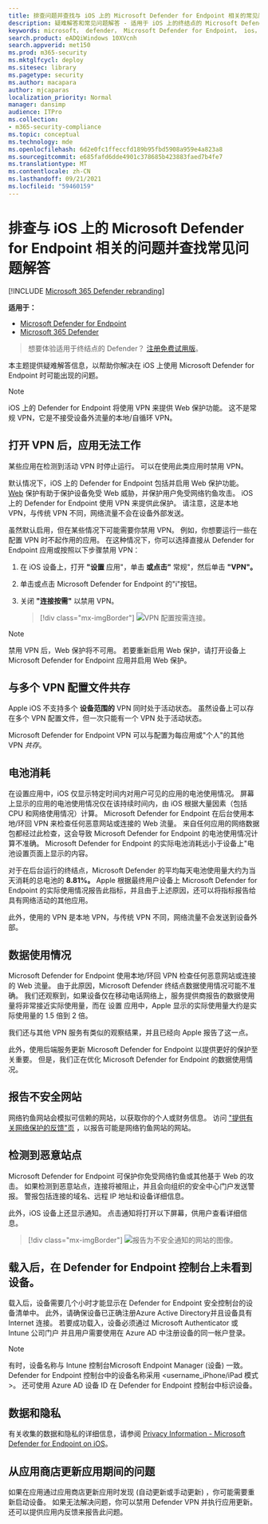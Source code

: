 ```yaml
---
title: 排查问题并查找与 iOS 上的 Microsoft Defender for Endpoint 相关的常见问题解答
description: 疑难解答和常见问题解答 - 适用于 iOS 上的终结点的 Microsoft Defender
keywords: microsoft， defender， Microsoft Defender for Endpoint， ios， 疑难解答， 如何
search.product: eADQiWindows 10XVcnh
search.appverid: met150
ms.prod: m365-security
ms.mktglfcycl: deploy
ms.sitesec: library
ms.pagetype: security
ms.author: macapara
author: mjcaparas
localization_priority: Normal
manager: dansimp
audience: ITPro
ms.collection:
- m365-security-compliance
ms.topic: conceptual
ms.technology: mde
ms.openlocfilehash: 6d2e0fc1ffeccfd189b95fbd5908a959e4a823a8
ms.sourcegitcommit: e685fafd6dde4901c378685b423883faed7b4fe7
ms.translationtype: MT
ms.contentlocale: zh-CN
ms.lasthandoff: 09/21/2021
ms.locfileid: "59460159"
---
```

# <a name="troubleshoot-issues-and-find-answers-to-faqs-on-microsoft-defender-for-endpoint-on-ios"></a>排查与 iOS 上的 Microsoft Defender for Endpoint 相关的问题并查找常见问题解答

[!INCLUDE [Microsoft 365 Defender rebranding](../../includes/microsoft-defender.md)]

**适用于：**
- [Microsoft Defender for Endpoint](https://go.microsoft.com/fwlink/p/?linkid=2154037)
- [Microsoft 365 Defender](https://go.microsoft.com/fwlink/?linkid=2118804)

> 想要体验适用于终结点的 Defender？ [注册免费试用版](https://signup.microsoft.com/create-account/signup?products=7f379fee-c4f9-4278-b0a1-e4c8c2fcdf7e&ru=https://aka.ms/MDEp2OpenTrial?ocid=docs-wdatp-exposedapis-abovefoldlink)。

本主题提供疑难解答信息，以帮助你解决在 iOS 上使用 Microsoft Defender for Endpoint 时可能出现的问题。



> [!NOTE]
> iOS 上的 Defender for Endpoint 将使用 VPN 来提供 Web 保护功能。 这不是常规 VPN，它是不接受设备外流量的本地/自循环 VPN。

## <a name="apps-dont-work-when-vpn-is-turned-on"></a>打开 VPN 后，应用无法工作
某些应用在检测到活动 VPN 时停止运行。 可以在使用此类应用时禁用 VPN。 

默认情况下，iOS 上的 Defender for Endpoint 包括并启用 Web 保护功能。 [Web](web-protection-overview.md) 保护有助于保护设备免受 Web 威胁，并保护用户免受网络钓鱼攻击。 iOS 上的 Defender for Endpoint 使用 VPN 来提供此保护。 请注意，这是本地 VPN，与传统 VPN 不同，网络流量不会在设备外部发送。

虽然默认启用，但在某些情况下可能需要你禁用 VPN。 例如，你想要运行一些在配置 VPN 时不起作用的应用。 在这种情况下，你可以选择直接从 Defender for Endpoint 应用或按照以下步骤禁用 VPN：

1. 在 iOS 设备上，打开 **"设置** 应用"，单击 **或点击"** 常规"，然后单击 **"VPN"。**
1. 单击或点击 Microsoft Defender for Endpoint 的"i"按钮。
1. 关闭 **"连接按需"** 以禁用 VPN。

    > [!div class="mx-imgBorder"]
    > ![VPN 配置按需连接。](images/ios-vpn-config.png)

> [!NOTE]
> 禁用 VPN 后，Web 保护将不可用。 若要重新启用 Web 保护，请打开设备上 Microsoft Defender for Endpoint 应用并启用 Web 保护。

## <a name="co-existence-with-multiple-vpn-profiles"></a>与多个 VPN 配置文件共存

Apple iOS 不支持多个 **设备范围的** VPN 同时处于活动状态。 虽然设备上可以存在多个 VPN 配置文件，但一次只能有一个 VPN 处于活动状态。

Microsoft Defender for Endpoint VPN 可以与配置为每应用或"个人"的其他 VPN *共存*。

## <a name="battery-consumption"></a>电池消耗

在设置应用中，iOS 仅显示特定时间内对用户可见的应用的电池使用情况。 屏幕上显示的应用的电池使用情况仅在该持续时间内，由 iOS 根据大量因素（包括 CPU 和网络使用情况）计算。 Microsoft Defender for Endpoint 在后台使用本地/环回 VPN 来检查任何恶意网站或连接的 Web 流量。 来自任何应用的网络数据包都经过此检查，这会导致 Microsoft Defender for Endpoint 的电池使用情况计算不准确。 Microsoft Defender for Endpoint 的实际电池消耗远小于设备上"电池设置页面上显示的内容。

对于在后台运行的终结点，Microsoft Defender 的平均每天电池使用量大约为当天消耗的总电池的 **8.81%。** Apple 根据最终用户设备上 Microsoft Defender for Endpoint 的实际使用情况报告此指标，并且由于上述原因，还可以将指标报告给具有网络活动的其他应用。

此外，使用的 VPN 是本地 VPN，与传统 VPN 不同，网络流量不会发送到设备外部。

## <a name="data-usage"></a>数据使用情况

Microsoft Defender for Endpoint 使用本地/环回 VPN 检查任何恶意网站或连接的 Web 流量。 由于此原因，Microsoft Defender 终结点数据使用情况可能不准确。 我们还观察到，如果设备仅在移动电话网络上，服务提供商报告的数据使用量将非常接近实际使用量，而在 设置 应用中，Apple 显示的实际使用量大约是实际使用量的 1.5 倍到 2 倍。

我们还与其他 VPN 服务有类似的观察结果，并且已经向 Apple 报告了这一点。

此外，使用后端服务更新 Microsoft Defender for Endpoint 以提供更好的保护至关重要。 但是，我们正在优化 Microsoft Defender for Endpoint 的数据使用情况。

## <a name="report-unsafe-site"></a>报告不安全网站

网络钓鱼网站会模拟可信赖的网站，以获取你的个人或财务信息。 访问 ["提供有关网络保护的反馈"页](https://www.microsoft.com/wdsi/support/report-unsafe-site) ，以报告可能是网络钓鱼网站的网站。

## <a name="malicious-site-detected"></a>检测到恶意站点

Microsoft Defender for Endpoint 可保护你免受网络钓鱼或其他基于 Web 的攻击。 如果检测到恶意站点，连接将被阻止，并且会向组织的安全中心门户发送警报。 警报包括连接的域名、远程 IP 地址和设备详细信息。

此外，iOS 设备上还显示通知。 点击通知将打开以下屏幕，供用户查看详细信息。

> [!div class="mx-imgBorder"]
> ![报告为不安全通知的网站的图像。](images/ios-phish-alert.png)

## <a name="device-not-seen-on-the-defender-for-endpoint-console-after-onboarding"></a>载入后，在 Defender for Endpoint 控制台上未看到设备。

载入后，设备需要几个小时才能显示在 Defender for Endpoint 安全控制台的设备清单中。 此外，请确保设备已正确注册Azure Active Directory并且设备具有 Internet 连接。 若要成功载入，设备必须通过 Microsoft Authenticator 或 Intune 公司门户 并且用户需要使用在 Azure AD 中注册设备的同一帐户登录。

> [!NOTE]
> 有时，设备名称与 Intune 控制台Microsoft Endpoint Manager (设备) 一致。 Defender for Endpoint 控制台中的设备名称采用 <username_iPhone/iPad 模式>。 还可使用 Azure AD 设备 ID 在 Defender for Endpoint 控制台中标识设备。

## <a name="data-and-privacy"></a>数据和隐私

有关收集的数据和隐私的详细信息，请参阅 [Privacy Information - Microsoft Defender for Endpoint on iOS](ios-privacy.md)。

## <a name="issues-during-app-updates-from-the-app-store"></a>从应用商店更新应用期间的问题

如果在应用通过应用商店更新应用时发现 (自动更新或手动更新) ，你可能需要重新启动设备。 如果无法解决问题，你可以禁用 Defender VPN 并执行应用更新。 还可以提供应用内反馈来报告此问题。

